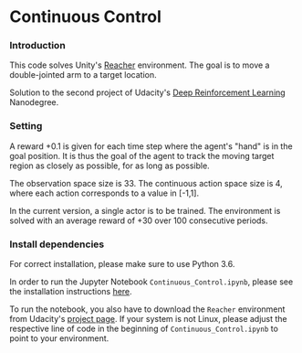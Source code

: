 # Continuous Control

### Introduction 

This code solves Unity's [Reacher](https://github.com/Unity-Technologies/ml-agents/blob/master/docs/Learning-Environment-Examples.md#reacher) environment. The goal is to move a double-jointed arm to a target location. 

Solution to the second project of Udacity's [Deep Reinforcement Learning](https://www.udacity.com/course/deep-reinforcement-learning-nanodegree--nd893) Nanodegree.

### Setting

A reward +0.1 is given for each time step where the agent's "hand" is in the goal position. It is thus the goal of the agent to track the moving target region as closely as possible, for as long as possible.

The observation space size is 33. The continuous action space size is 4, where each action corresponds to a value in [-1,1].  

In the current version, a single actor is to be trained. The environment is solved with an average reward of +30 over 100 consecutive periods.  

### Install dependencies

For correct installation, please make sure to use Python 3.6. 

In order to run the Jupyter Notebook `Continuous_Control.ipynb`, please see the installation instructions [here](https://jupyter.readthedocs.io/en/latest/install.html).   

To run the notebook, you also have to download the `Reacher` environment from Udacity's [project page](https://github.com/udacity/deep-reinforcement-learning/tree/master/p2_continuous-control). If your system is not Linux, please adjust the respective line of code in the beginning of `Continuous_Control.ipynb` to point to your environment.


